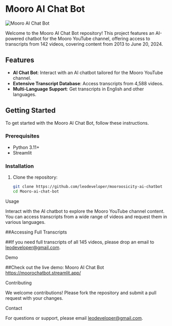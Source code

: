 # Mooro AI Chat Bot

![Mooro AI Chat Bot](https://github.com/leodeveloper/mooroosicity-ai-chatbot/blob/main/mooro%20ai%20youtube%20chatbot.png)

Welcome to the Mooro AI Chat Bot repository! This project features an AI-powered chatbot for the Mooro YouTube channel, offering access to transcripts from 142 videos, covering content from 2013 to June 20, 2024.

## Features
- **AI Chat Bot**: Interact with an AI chatbot tailored for the Mooro YouTube channel.
- **Extensive Transcript Database**: Access transcripts from 4,588 videos.
- **Multi-Language Support**: Get transcripts in English and other languages.

## Getting Started
To get started with the Mooro AI Chat Bot, follow these instructions.

### Prerequisites

- Python 3.11+
- Streamlit

### Installation

1. Clone the repository:
   ```bash
   git clone https://github.com/leodeveloper/mooroosicity-ai-chatbot
   cd Mooro-ai-chat-bot

Usage

Interact with the AI chatbot to explore the Mooro YouTube channel content. You can access transcripts from a wide range of videos and request them in various languages.

##Accessing Full Transcripts

##If you need full transcripts of all 145 videos, please drop an email to leodeveloper@gmail.com.

Demo

##Check out the live demo: Mooro AI Chat Bot https://moorochatbot.streamlit.app/

Contributing

We welcome contributions! Please fork the repository and submit a pull request with your changes.

Contact

For questions or support, please email leodeveloper@gmail.com.
